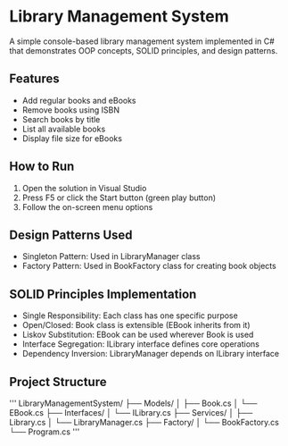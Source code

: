 # Library Management System

A simple console-based library management system implemented in C# that demonstrates OOP concepts, SOLID principles, and design patterns.

## Features

- Add regular books and eBooks
- Remove books using ISBN
- Search books by title
- List all available books
- Display file size for eBooks

## How to Run

1. Open the solution in Visual Studio
2. Press F5 or click the Start button (green play button)
3. Follow the on-screen menu options

## Design Patterns Used

- Singleton Pattern: Used in LibraryManager class
- Factory Pattern: Used in BookFactory class for creating book objects

## SOLID Principles Implementation

- Single Responsibility: Each class has one specific purpose
- Open/Closed: Book class is extensible (EBook inherits from it)
- Liskov Substitution: EBook can be used wherever Book is used
- Interface Segregation: ILibrary interface defines core operations
- Dependency Inversion: LibraryManager depends on ILibrary interface

## Project Structure

'''
LibraryManagementSystem/
├── Models/
│   ├── Book.cs
│   └── EBook.cs
├── Interfaces/
│   └── ILibrary.cs
├── Services/
│   ├── Library.cs
│   └── LibraryManager.cs
├── Factory/
│   └── BookFactory.cs
└── Program.cs
'''
